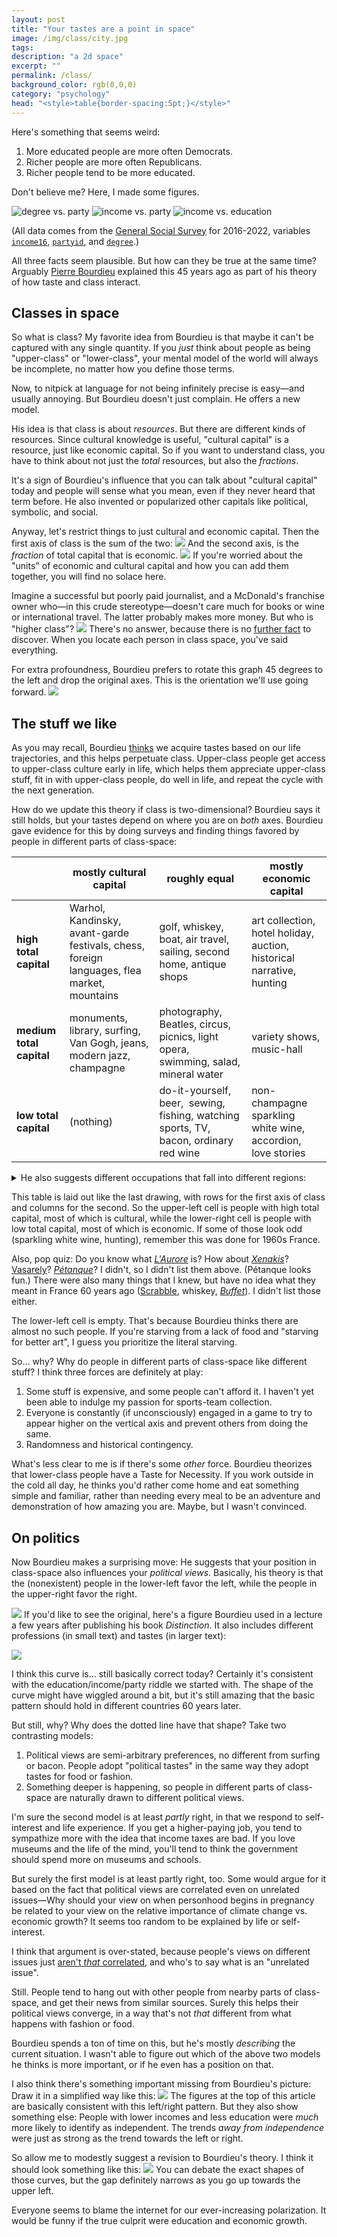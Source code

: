 ```yaml
---
layout: post
title: "Your tastes are a point in space"
image: /img/class/city.jpg
tags: 
description: "a 2d space"
excerpt: ""
permalink: /class/
background_color: rgb(0,0,0)
category: "psychology"
head: "<style>table{border-spacing:5pt;}</style>"
---
```


Here's something that seems weird:

1. More educated people are more often Democrats.
2. Richer people are more often Republicans.
3. Richer people tend to be more educated.

Don't believe me? Here, I made some figures.

![degree vs. party](/img/class/degree%20party.svg)
![income vs. party](/img/class/income%20party.svg) 
![income vs. education](/img/class/income%20education.svg)

(All data comes from the [General Social Survey](https://gss.norc.org/) for 2016-2022, variables [`income16`](https://gssdataexplorer.norc.org/variables/6167/vshow), [`partyid`](https://gssdataexplorer.norc.org/variables/141/vshow), and [`degree`](https://gssdataexplorer.norc.org/variables/59/vshow).)

All three facts seem plausible. But how can they be true at the same time? Arguably [Pierre Bourdieu](/bourdieu) explained this 45 years ago as part of his theory of how taste and class interact.

## Classes in space

So what is class? My favorite idea from Bourdieu is that maybe it can't be captured with any single quantity. If you *just* think about people as being "upper-class" or "lower-class", your mental model of the world will always be incomplete, no matter how you define those terms.

Now, to nitpick at language for not being infinitely precise is easy—and usually annoying. But Bourdieu doesn't just complain. He offers a new model.

His idea is that class is about *resources*. But there are different kinds of resources. Since cultural knowledge is useful, "cultural capital" is a resource, just like economic capital. So if you want to understand class, you have to think about not just the *total* resources, but also the *fractions*.

It's a sign of Bourdieu's influence that you can talk about "cultural capital" today and people will sense what you mean, even if they never heard that term before. He also invented or popularized other capitals like political, symbolic, and social.

Anyway, let's restrict things to just cultural and economic capital. Then the first axis of class is the sum of the two:
![](/img/class/drawings-0002.svg)
And the second axis, is the *fraction* of total capital that is economic.
![](/img/class/drawings-0003.svg)
If you're worried about the "units" of economic and cultural capital and how you can add them together, you will find no solace here.

Imagine a successful but poorly paid journalist, and a McDonald's franchise owner who—in this crude stereotype—doesn't care much for books or wine or international travel. The latter probably makes more money. But who is "higher class"? 
![](/img/class/drawings-0004.svg)
There's no answer, because there is no [further fact](/no-self/#no-further-fact) to discover. When you locate each person in class space, you've said everything.

For extra profoundness, Bourdieu prefers to rotate this graph 45 degrees to the left and drop the original axes. This is the orientation we'll use going forward.
![](/img/class/drawings-0005.svg)

## The stuff we like

As you may recall, Bourdieu [thinks](/bourdieu/) we acquire tastes based on our life trajectories, and this helps perpetuate class. Upper-class people get access to upper-class culture early in life, which helps them appreciate upper-class stuff, fit in with upper-class people, do well in life, and repeat the cycle with the next generation.

How do we update this theory if class is two-dimensional? Bourdieu says it still holds, but your tastes depend on where you are on *both* axes. Bourdieu gave evidence for this by doing surveys and finding things favored by people in different parts of class-space:

| |mostly cultural capital| roughly equal | mostly economic capital |
|-|-|-| - |
|**high total capital**|Warhol, Kandinsky, avant-garde festivals, chess, foreign languages, flea market, mountains|golf, whiskey, boat, air travel, sailing, second home, antique shops|art collection, hotel holiday, auction, historical narrative, hunting| 
|**medium total capital**|monuments, library, surfing, Van Gogh, jeans, modern jazz, champagne|photography, Beatles, circus, picnics, light opera, swimming, salad, mineral water|variety shows, music-hall| 
|**low total capital**|(nothing)|do-it-yourself, beer,  sewing, fishing, watching sports, TV, bacon, ordinary red wine|non-champagne sparkling white wine, accordion, love stories| 

<details markdown="1">
<summary>He also suggests different occupations that fall into different regions:</summary>

| |mostly cultural capital| mixed |  mostly economic capital |
|-|-|-| - |
|high total capital|secondary teachers, college teachers, artistic producers| professions, engineers, private-sector executives|industrialists, commercial employers|
|medium total capital|cultural intermediaries, primary teachers| social and medical services, craftsmen, junior executives, secretaries, technicians| small shopkeepers, craftsmen |
|low total capital|(no one)|office workers, foremen, farmers|farm labourers|

</details>

This table is laid out like the last drawing, with rows for the first axis of class and columns for the second. So the upper-left cell is people with high total capital, most of which is cultural, while the lower-right cell is people with low total capital, most of which is economic. If some of those look odd (sparkling white wine, hunting), remember this was done for 1960s France.

Also, pop quiz: Do you know what [*L'Aurore*](https://en.wikipedia.org/wiki/L'Aurore) is? How about [*Xenakis*](https://en.wikipedia.org/wiki/Iannis_Xenakis)? [Vasarely](https://en.wikipedia.org/wiki/Victor_Vasarely)? [*Pétanque*](https://en.wikipedia.org/wiki/P%C3%A9tanque)? I didn't, so I didn't list them above. (Pétanque looks fun.) There were also many things that I knew, but have no idea what they meant in France 60 years ago ([Scrabble](https://en.wikipedia.org/wiki/Scrabble), whiskey, [*Buffet*](https://en.wikipedia.org/wiki/Bernard_Buffet)). I didn't list those either.

The lower-left cell is empty. That's because Bourdieu thinks there are almost no such people. If you're starving from a lack of food and "starving for better art", I guess you prioritize the literal starving.

So... why? Why do people in different parts of class-space like different stuff? I think three forces are definitely at play:
1. Some stuff is expensive, and some people can't afford it. I haven't yet been able to indulge my passion for sports-team collection.
2. Everyone is constantly (if unconsciously) engaged in a game to try to appear higher on the vertical axis and prevent others from doing the same.
3. Randomness and historical contingency.

What's less clear to me is if there's some *other* force. Bourdieu theorizes that lower-class people have a Taste for Necessity. If you work outside in the cold all day, he thinks you'd rather come home and eat something simple and familiar, rather than needing every meal to be an adventure and demonstration of how amazing you are. Maybe, but I wasn't convinced.

## On politics

Now Bourdieu makes a surprising move: He suggests that your position in class-space also influences your *political views*. Basically, his theory is that the (nonexistent) people in the lower-left favor the left, while the people in the upper-right favor the right.

![](/img/class/drawings-0006.svg)
If you'd like to see the original, here's a figure Bourdieu used in a lecture a few years after publishing his book *Distinction*. It also includes different professions (in small text) and tastes (in larger text):

![](/img/class/social%20positions.jpg)

I think this curve is... still basically correct today? Certainly it's consistent with the education/income/party riddle we started with. The shape of the curve might have wiggled around a bit, but it's still amazing that the basic pattern should hold in different countries 60 years later.

But still, why? Why does the dotted line have that shape? Take two contrasting models:
1. Political views are semi-arbitrary preferences, no different from surfing or bacon. People adopt "political tastes" in the same way they adopt tastes for food or fashion.
2. Something deeper is happening, so people in different parts of class-space are naturally drawn to different political views. 

I'm sure the second model is at least *partly* right, in that we respond to self-interest and life experience. If you get a higher-paying job, you tend to sympathize more with the idea that income taxes are bad. If you love museums and the life of the mind, you'll tend to think the government should spend more on museums and schools.

But surely the first model is at least partly right, too. Some would argue for it based on the fact that political views are correlated even on unrelated issues—Why should your view on when personhood begins in pregnancy be related to your view on the relative importance of climate change vs. economic growth? It seems too random to be explained by life or self-interest.

I think that argument is over-stated, because people's views on different issues just [aren't *that* correlated](/polarization-sample-bias/), and who's to say what is an "unrelated issue".

Still. People tend to hang out with other people from nearby parts of class-space, and get their news from similar sources. Surely this helps their political views converge, in a way that's not *that* different from what happens with fashion or food.

Bourdieu spends a ton of time on this, but he's mostly *describing* the current situation. I wasn't able to figure out which of the above two models he thinks is more important, or if he even has a position on that.

I also think there's something important missing from Bourdieu's picture: Draw it in a simplified way like this:
![](/img/class/drawings-0007.svg)
The figures at the top of this article are basically consistent with this left/right pattern. But they also show something else: People with lower incomes and less education were *much* more likely to identify as independent. The trends *away from independence* were just as strong as the trend towards the left or right.

So allow me to modestly suggest a revision to Bourdieu's theory. I think it should look something like this:
![](/img/class/drawings-0008.svg)
You can debate the exact shapes of those curves, but the gap definitely narrows as you go up towards the upper left.

Everyone seems to blame the internet for our ever-increasing polarization. It would be funny if the true culprit were education and economic growth.